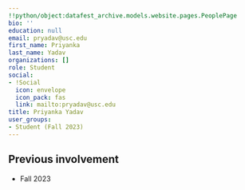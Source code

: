 ```yaml
---
!!python/object:datafest_archive.models.website.pages.PeoplePage
bio: ''
education: null
email: pryadav@usc.edu
first_name: Priyanka
last_name: Yadav
organizations: []
role: Student
social:
- !Social
  icon: envelope
  icon_pack: fas
  link: mailto:pryadav@usc.edu
title: Priyanka Yadav
user_groups:
- Student (Fall 2023)
---
```



## Previous involvement

* Fall 2023

